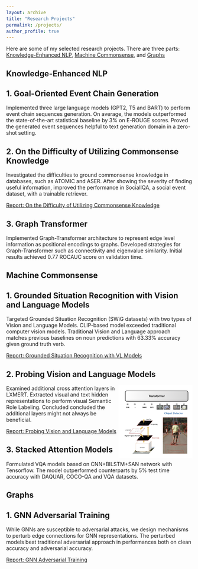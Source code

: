 ```yaml
---
layout: archive
title: "Research Projects"
permalink: /projects/
author_profile: true
---
```


Here are some of my selected research projects. There are three parts: [Knowledge-Enhanced NLP](#knowledge-enhanced-nlp), 
[Machine Commonsense](#machine-commonsense), and [Graphs](#graphs)

## Knowledge-Enhanced NLP

## 1. Goal-Oriented Event Chain Generation

Implemented three large language models (GPT2, T5 and BART) to perform event chain sequences generation. 
On average, the models outperformed the state-of-the-art statistical baseline by 3% on E-ROUGE scores. 
Proved the generated event sequences helpful to text generation domain in a zero-shot setting.

## 2. On the Difficulty of Utilizing Commonsense Knowledge

Investigated the difficulties to ground commonsense knowledge in databases, such as ATOMIC and ASER. 
After showing the severity of finding useful information, improved the performance in SocialIQA, 
a social event dataset, with a trainable retriever.

[Report: On the Difficulty of Utilizing Commonsense Knowledge](/files/Trainable_Retriever.pdf)

## 3. Graph Transformer

Implemented Graph-Transformer architecture to represent edge level information as positional encodings to graphs. 
Developed strategies for Graph-Transformer such as connectivity and eigenvalue similarity. 
Initial results achieved 0.77 ROCAUC score on validation time.

## Machine Commonsense


## 1. Grounded Situation Recognition with Vision and Language Models

Targeted Grounded Situation Recognition (SWiG datasets) with two types of Vision and Language Models. 
CLIP-based model exceeded traditional computer vision models. Traditional Vision and Language approach matches previous 
baselines on noun predictions with 63.33\% accuracy given ground truth verb.

[Report: Grounded Situation Recognition with VL Models](/files/Grounded%20Situation%20Recognition.pdf)

## 2. Probing Vision and Language Models 

<img style="float: right;" src="/images/probing_vl_models.png" width="200">

Examined additional cross attention layers in LXMERT. Extracted visual and text hidden representations to
 perform visual Semantic Role Labeling. Concluded concluded the additional layers might not always be beneficial. 
 
[Report: Probing Vision and Language Models ](/files/Trainable_Retriever.pdf)

## 3. Stacked Attention Models
 
Formulated VQA models based on CNN+BILSTM+SAN network with Tensorflow. 
The model outperformed counterparts by 5% test time accuracy with DAQUAR, 
COCO-QA and VQA datasets.
 
 
## Graphs
 
## 1. GNN Adversarial Training
 
While GNNs are susceptible to adversarial attacks, we design mechanisms to perturb edge connections for GNN representations.
  The perturbed models beat traditional adversarial approach in performances both on clean accuracy and adversarial accuracy.

[Report: GNN Adversarial Training](/files/GNN_ADV_Train.pdf)